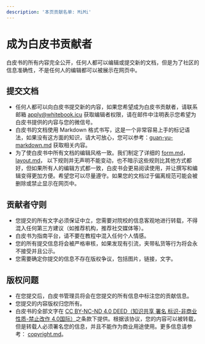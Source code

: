 ```yaml
---
description: '本页贡献名单: MiMi'
---
```


# 成为白皮书贡献者

白皮书的所有内容完全公开，任何人都可以编辑或提交新的文档，但是为了社区的信息准确性，不是任何人的编辑都可以被展示在网页中。

## 提交文档

* 任何人都可以向白皮书提交新的内容，如果您希望成为白皮书贡献者，请联系邮箱 [apply@whitebook.icu](mailto:apply@whitebook.icu) 获取编辑者权限，请在邮件中注明表示您希望为白皮书提供的内容与您的微信号。
* 白皮书的文档使用 Markdown 格式书写，这是一个非常容易上手的标记语法，如果没有这方面的知识，请大可放心，您可以参考：[guan-yu-markdown.md](editor/guan-yu-markdown.md "mention") 获取相关内容。
* 为了使白皮书中所有文档的编辑风格一致。我们制定了详细的 [form.md](editor/form.md "mention")，[layout.md](editor/layout.md "mention")， 以下规则并无声明不能变动，也不暗示这些规则比其他方式都好，但如果所有人的编辑方式都一致，白皮书会更易阅读使用，并让撰写和编辑变得更加方便。希望您可以尽量遵守。如果您的文档过于偏离规范可能会被删除或禁止显示在网页中。

## 贡献者守则

* 您提交的所有文字必须保证中立，您需要对院校的信息客观地进行转载，不得混入任何第三方建议（如推荐机构，推荐社交媒体等）。
* 白皮书为指南平台，请不要在教程中混入任何个人情感。
* 您的所有提交信息将会被严格审核，如果发现有引流，夹带私货等行为将会永不接受并且公示。
* 您需要确定你提交的信息不存在版权争议，包括图片，链接，文字。

## 版权问题

* 在您提交后，白皮书管理员将会在您提交的所有信息中标注您的贡献信息。
* 您提交的内容版权归您所有。
* 白皮书的全部文字在 [CC BY-NC-ND 4.0 DEED（知识共享 署名 标识-非商业性质-禁止改作 4.0国际）](https://creativecommons.org/licenses/by-nc-nd/4.0/deed.zh-hant)之条款下提供。根据该协议，您的内容可以被转载，但是转载人必须署名您的信息，并且不能作为商业用途使用。更多信息请参考： [copyright.md](copyright.md "mention")。
